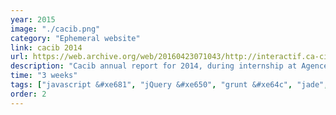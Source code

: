 ```yaml
---
year: 2015
image: "./cacib.png"
category: "Ephemeral website"
link: cacib 2014
url: https://web.archive.org/web/20160423071043/http://interactif.ca-cib.com/en/ar2014/#
description: "Cacib annual report for 2014, during internship at Agence W"
time: "3 weeks"
tags: ["javascript &#xe681", "jQuery &#xe650", "grunt &#xe64c", "jade", "bourbon", "sass &#xe64b"]
order: 2
---
```

